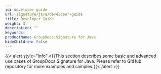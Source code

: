 ```yaml
---
id: developer-guide
url: signature/java/developer-guide
title: Developer Guide
weight: 3
description: ""
keywords: 
productName: GroupDocs.Signature for Java
hideChildren: False
---
```

{{< alert style="info" >}}This section describes some basic and advanced use cases of GroupDocs.Signature for Java. Please refer to GitHub repository for more examples and samples.{{< /alert >}}
